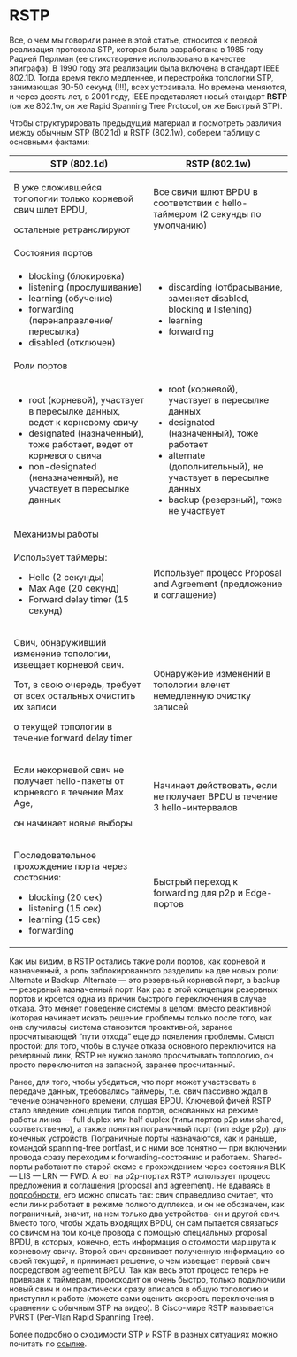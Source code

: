 # RSTP

Все, о чем мы говорили ранее в этой статье, относится к первой реализация протокола STP, которая была разработана в 1985 году Радией Перлман (ее стихотворение использовано в качестве эпиграфа). В 1990 году эта реализации была включена в стандарт IEEE 802.1D. Тогда время текло медленнее, и перестройка топологии STP, занимающая 30-50 секунд (!!!), всех устраивала. Но времена меняются, и через десять лет, в 2001 году, IEEE представляет новый стандарт **RSTP** (он же 802.1w, он же Rapid Spanning Tree Protocol, он же Быстрый STP).

Чтобы структурировать предыдущий материал и посмотреть различия между обычным STP (802.1d) и RSTP (802.1w), соберем таблицу с основными фактами:

| STP (802.1d)                                                                                                                                                                                                                               | RSTP (802.1w)                                                                                                                                                                                                                     |
| ------------------------------------------------------------------------------------------------------------------------------------------------------------------------------------------------------------------------------------------ | --------------------------------------------------------------------------------------------------------------------------------------------------------------------------------------------------------------------------------- |
| <p>В уже сложившейся топологии только корневой свич шлет BPDU,</p><p>остальные ретранслируют</p>                                                                                                                                           | Все свичи шлют BPDU в соответствии с hello-таймером (2 секунды по умолчанию)                                                                                                                                                      |
| Состояния портов                                                                                                                                                                                                                           |                                                                                                                                                                                                                                   |
| <ul><li>blocking (блокировка)</li><li>listening (прослушивание)</li><li>learning (обучение)</li><li>forwarding (перенаправление/пересылка)</li><li>disabled (отключен)</li></ul>                                                           | <ul><li>discarding (отбрасывание, заменяет disabled, blocking и listening)</li><li>learning</li><li>forwarding</li></ul>                                                                                                          |
| Роли портов                                                                                                                                                                                                                                |                                                                                                                                                                                                                                   |
| <ul><li>root (корневой), участвует в пересылке данных, ведет к корневому свичу</li><li>designated (назначенный), тоже работает, ведет от корневого свича</li><li>non-designated (неназначенный), не участвует в пересылке данных</li></ul> | <ul><li>root (корневой), участвует в пересылке данных</li><li>designated (назначенный), тоже работает</li><li>alternate (дополнительный), не участвует в пересылке данных</li><li>backup (резервный), тоже не участвует</li></ul> |
| Механизмы работы                                                                                                                                                                                                                           |                                                                                                                                                                                                                                   |
| <p>Использует таймеры:</p><ul><li>Hello (2 секунды)</li><li>Max Age (20 секунд)</li><li>Forward delay timer (15 секунд)</li></ul>                                                                                                          | Использует процесс Proposal and Agreement (предложение и соглашение)                                                                                                                                                              |
| <p>Свич, обнаруживший изменение топологии, извещает корневой свич.</p><p>Тот, в свою очередь, требует от всех остальных очистить их записи</p><p>о текущей топологии в течение forward delay timer</p>                                     | Обнаружение изменений в топологии влечет немедленную очистку записей                                                                                                                                                              |
| <p>Если некорневой свич не получает hello-пакеты от корневого в течение Max Age,</p><p>он начинает новые выборы</p>                                                                                                                        | Начинает действовать, если не получает BPDU в течение 3 hello-интервалов                                                                                                                                                          |
| <p>Последовательное прохождение порта через состояния:</p><ul><li>blocking (20 сек)</li><li>listening (15 сек)</li><li>learning (15 сек)</li><li>forwarding</li></ul>                                                                      | Быстрый переход к forwarding для p2p и Edge-портов                                                                                                                                                                                |

Как мы видим, в RSTP остались такие роли портов, как корневой и назначенный, а роль заблокированного разделили на две новых роли: Alternate и Backup. Alternate — это резервный корневой порт, а backup — резервный назначенный порт. Как раз в этой концепции резервных портов и кроется одна из причин быстрого переключения в случае отказа. Это меняет поведение системы в целом: вместо реактивной (которая начинает искать решение проблемы только после того, как она случилась) система становится проактивной, заранее просчитывающей “пути отхода” еще до появления проблемы. Смысл простой: для того, чтобы в случае отказа основного переключится на резервный линк, RSTP не нужно заново просчитывать топологию, он просто переключится на запасной, заранее просчитанный.

Ранее, для того, чтобы убедиться, что порт может участвовать в передаче данных, требовались таймеры, т.е. свич пассивно ждал в течение означенного времени, слушая BPDU. Ключевой фичей RSTP стало введение концепции типов портов, основанных на режиме работы линка — full duplex или half duplex (типы портов p2p или shared, соответственно), а также понятия пограничный порт (тип edge p2p), для конечных устройств. Пограничные порты назначаются, как и раньше, командой spanning-tree portfast, и с ними все понятно — при включении провода сразу переходим к forwarding-состоянию и работаем. Shared-порты работают по старой схеме с прохождением через состояния BLK — LIS — LRN — FWD. А вот на p2p-портах RSTP использует процесс предложения и соглашения (proposal and agreement). Не вдаваясь в [подробности,](https://ine.com/blog/2009-09-07-rstp-and-fast-convergence) его можно описать так: свич справедливо считает, что если линк работает в режиме полного дуплекса, и он не обозначен, как пограничный, значит, на нем только два устройства- он и другой свич. Вместо того, чтобы ждать входящих BPDU, он сам пытается связаться со свичом на том конце провода с помощью специальных proposal BPDU, в которых, конечно, есть информация о стоимости маршрута к корневому свичу. Второй свич сравнивает полученную информацию со своей текущей, и принимает решение, о чем извещает первый свич посредством agreement BPDU. Так как весь этот процесс теперь не привязан к таймерам, происходит он очень быстро, только подключили новый свич и он практически сразу вписался в общую топологию и приступил к работе (можете сами оценить скорость переключения в сравнении с обычным STP на видео). В Cisco-мире RSTP называется PVRST (Per-Vlan Rapid Spanning Tree).

Более подробно о сходимости STP и RSTP в разных ситуациях можно почитать по [ссылке](https://ine.com/blog/2010-04-05-understanding-stp-and-rstp-convergence).
